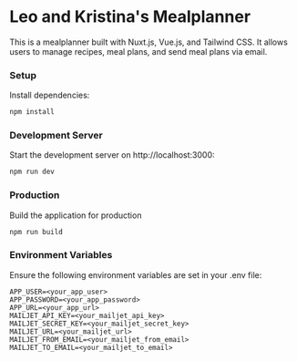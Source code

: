 # Leo and Kristina's Mealplanner
This is a mealplanner built with Nuxt.js, Vue.js, and Tailwind CSS. It allows users to manage recipes, meal plans, and send meal plans via email.

### Setup
Install dependencies:

```bash
npm install
```

### Development Server
Start the development server on http://localhost:3000:

```bash
npm run dev
```

### Production
Build the application for production

```bash
npm run build
```

### Environment Variables
Ensure the following environment variables are set in your .env file:

```
APP_USER=<your_app_user>
APP_PASSWORD=<your_app_password>
APP_URL=<your_app_url>
MAILJET_API_KEY=<your_mailjet_api_key>
MAILJET_SECRET_KEY=<your_mailjet_secret_key>
MAILJET_URL=<your_mailjet_url>
MAILJET_FROM_EMAIL=<your_mailjet_from_email>
MAILJET_TO_EMAIL=<your_mailjet_to_email>
```
